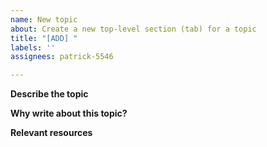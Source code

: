 ```yaml
---
name: New topic
about: Create a new top-level section (tab) for a topic
title: "[ADD] "
labels: ''
assignees: patrick-5546

---
```


**Describe the topic**


**Why write about this topic?**


**Relevant resources**
